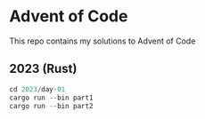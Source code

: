 # Advent of Code
This repo contains my solutions to Advent of Code

## 2023 (Rust)
```rust
cd 2023/day-01
cargo run --bin part1
cargo run --bin part2
```
